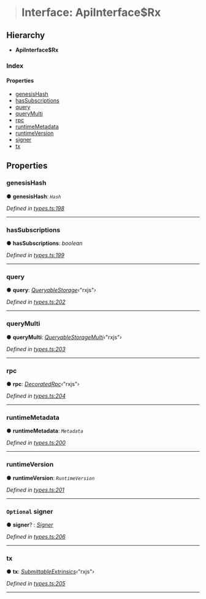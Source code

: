 > # Interface: ApiInterface$Rx

## Hierarchy

* **ApiInterface$Rx**

### Index

#### Properties

* [genesisHash](_types_.apiinterface_rx.md#genesishash)
* [hasSubscriptions](_types_.apiinterface_rx.md#hassubscriptions)
* [query](_types_.apiinterface_rx.md#query)
* [queryMulti](_types_.apiinterface_rx.md#querymulti)
* [rpc](_types_.apiinterface_rx.md#rpc)
* [runtimeMetadata](_types_.apiinterface_rx.md#runtimemetadata)
* [runtimeVersion](_types_.apiinterface_rx.md#runtimeversion)
* [signer](_types_.apiinterface_rx.md#optional-signer)
* [tx](_types_.apiinterface_rx.md#tx)

## Properties

###  genesisHash

● **genesisHash**: *`Hash`*

*Defined in [types.ts:198](url)*

___

###  hasSubscriptions

● **hasSubscriptions**: *boolean*

*Defined in [types.ts:199](url)*

___

###  query

● **query**: *[QueryableStorage](_types_.queryablestorage.md)‹*"rxjs"*›*

*Defined in [types.ts:202](url)*

___

###  queryMulti

● **queryMulti**: *[QueryableStorageMulti](../modules/_types_.md#queryablestoragemulti)‹*"rxjs"*›*

*Defined in [types.ts:203](url)*

___

###  rpc

● **rpc**: *[DecoratedRpc](_types_.decoratedrpc.md)‹*"rxjs"*›*

*Defined in [types.ts:204](url)*

___

###  runtimeMetadata

● **runtimeMetadata**: *`Metadata`*

*Defined in [types.ts:200](url)*

___

###  runtimeVersion

● **runtimeVersion**: *`RuntimeVersion`*

*Defined in [types.ts:201](url)*

___

### `Optional` signer

● **signer**? : *[Signer](_types_.signer.md)*

*Defined in [types.ts:206](url)*

___

###  tx

● **tx**: *[SubmittableExtrinsics](_types_.submittableextrinsics.md)‹*"rxjs"*›*

*Defined in [types.ts:205](url)*

___